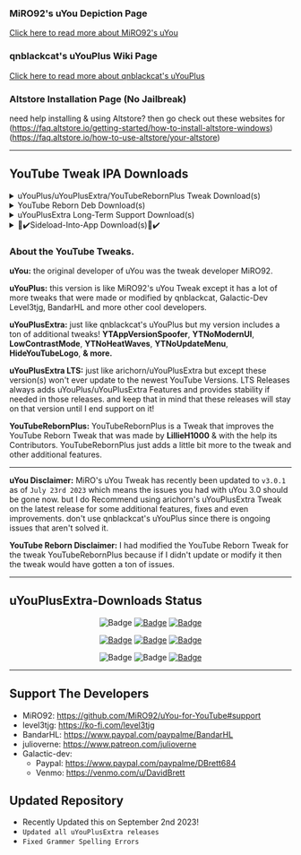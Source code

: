 ### MiRO92's uYou Depiction Page
[Click here to read more about MiRO92's uYou](https://miro92.com/repo/depictions/?p=com.miro.uyou)
### qnblackcat's uYouPlus Wiki Page
[Click here to read more about qnblackcat's uYouPlus](https://github.com/qnblackcat/uYouPlus/wiki)

### Altstore Installation Page (No Jailbreak)
need help installing & using Altstore? then go check out these websites for 
(https://faq.altstore.io/getting-started/how-to-install-altstore-windows)
(https://faq.altstore.io/how-to-use-altstore/your-altstore)

----------------------------------

## YouTube Tweak IPA Downloads
<details> 
  <summary>uYouPlus/uYouPlusExtra/YouTubeRebornPlus Tweak Download(s)</summary>
  
   | Download Link | App Name | App Version | Tweak Version | Release Name | Released By | File Type |
   |---------------|:--------:|:-----------:|:-------------:|:------------:|:-----------:|:---------:|
   | [Direct Download](https://miro92.com/repo/depictions/com.miro.uyou/iPA/YouTube_18.29.1_uYou_3.0.1.ipa) | YouTube | v18.29.1 | v3.0.1 | uYou | MiRO92 | IPA |

   | Download Link | App Name | App Version | Tweak Version | Release Name | Released By | File Type |
   |---------------|:--------:|:-----------:|:-------------:|:------------:|:-----------:|:---------:|
   | [Direct Download](https://github.com/qnblackcat/uYouPlus/releases/download/v18.14.1-3.0/uYouPlus_18.14.1_3.0.ipa) | YouTube | v18.14.1 | v3.0 | uYouPlus - Oudated ⚠️ | qnblackcat | IPA |

   | Download Link | App Name | App Version | Tweak Version | Release Name | Released By | File Type |
   |---------------|:--------:|:-----------:|:-------------:|:------------:|:-----------:|:---------:|
   | [Direct Download](https://github.com/arichorn/uYouPlusExtra/releases/download/v18.33.2-3.0.1/uYouPlusExtra_18.33.2_3.0.1.ipa) | YouTube | v18.33.2 | v3.0.1 | uYouPlusExtra | arichorn | IPA |

   | Download Link | App Name | App Version | Tweak Version | Release Name | Released By | File Type |
   |---------------|:--------:|:-----------:|:-------------:|:------------:|:-----------:|:---------:|
   | [Direct Download](https://github.com/arichorn/YouTubeRebornPlus/releases/download/v18.29.1-4.2.0/YouTubeRebornPlus_18.29.1_4.2.0.ipa) | YouTube | v18.29.1 | v4.2.0 | YouTubeRebornPlus | arichorn | IPA |
</details>

<details>
  <summary>YouTube Reborn Deb Download(s)</summary>
  
   | Download Link | App Name | Tweak Version | Release Name | Released By | File Type |
   |---------------|:--------:|:-------------:|:------------:|:-----------:|:---------:|
   | [Direct Download](https://dl.dropboxusercontent.com/s/8xv1vota8elfoml/YouTube.Reborn.v4.0.9.deb) | YouTube | v4.0.9 | YouTube Reborn | LillieH1000 | DEB |
   
   | Download Link | App Name | Tweak Version | Release Name | Released By | File Type |
   |---------------|:--------:|:-------------:|:------------:|:-----------:|:---------:|
   | There is no deb for this version yet. | YouTube | v4.2.0 | YouTube Reborn | LillieH1000 & arichorn | DEB |
</details>

<details>
  <summary>uYouPlusExtra Long-Term Support Download(s)</summary>

| Download Link | App Name | App Version | Tweak Version | Release Name | Released By | File Type | IPA Updated On | LTS Release Number |
|---------------|:--------:|:-----------:|:-------------:|:------------:|:-----------:|:---------:|:--------------:|:------------------:|
| [Direct Download](https://github.com/arichorn/uYouPlusExtra/releases/download/v18.14.1-3.0-F2/uYouPlusExtra_18.14.1_3.0_F2.ipa) | YouTube | v18.14.1 | v3.0 | uYouPlusExtra | arichorn | IPA | April 27th 2023 | LTS Release 2 |
  
| Download Link | App Name | App Version | Tweak Version | Release Name | Released By | File Type | IPA Updated On | LTS Release Number |
|---------------|:--------:|:-----------:|:-------------:|:------------:|:-----------:|:---------:|:--------------:|:------------------:|
| [Direct Download](https://github.com/arichorn/uYouPlusExtra/releases/download/v17.49.6-2.3.1-F4/uYouPlusExtra_17.49.6_2.3.1_F4.ipa) | YouTube | v17.49.6 | v2.3~1 | uYouPlusExtra | arichorn | IPA | February 28th 2023 | LTS Release 4 |
   
| Download Link | App Name | App Version | Tweak Version | Release Name | Released By | File Type | IPA Updated On | LTS Release Number |
|---------------|:--------:|:-----------:|:-------------:|:------------:|:-----------:|:---------:|:--------------:|:------------------:|
| [Direct Download](https://github.com/arichorn/uYouPlusExtra/releases/download/v16.42.3-2.1-F20/uYouPlusExtra_16.42.3_2.1_F20.ipa) | YouTube | v16.42.3 | v2.1 | uYouPlusExtra | arichorn | IPA | September 2nd 2023 | LTS Release 20 |
</details>

<details>
  <summary>📲✔️Sideload-Into-App Download(s)📲✔️</summary>

**Sideloading (No Jailbreak):** [Altstore Sideloading Guide](https://www.reddit.com/r/AltStore/comments/xlkapp/beginners_altstore_sideloading_guide)

   | Download Link | Tweak Version | App Version | Release Name | Released By | App Compatibility | Rootless | App Type |
   |---------------|:-------------:|:-----------:|:------------:|:-----------:|:-----------------:|:--------:|:--------:|
   | [Direct-App Download](https://tinyurl.com/4m2ntark) | v3.0.1 | v18.29.1 | uYou | MiRO92 | Non-Jailbroken 📲✅ | Supported | Altstore

   | Download Link | Tweak Version | App Version | Release Name | Released By | App Compatibility | Rootless | App Type |
   |---------------|:-------------:|:-----------:|:------------:|:-----------:|:-----------------:|:--------:|:--------:|
   | [Direct-App Download](https://tinyurl.com/yv6wrxjz) | v3.0 | v18.14.1 | uYouPlus - Outdated ⚠️ | qnblackcat | Non-Jailbroken 📲✅ | Not Supported | Altstore
  
   | Download Link | Tweak Version | App Version | Release Name | Released By | App Compatibility | Rootless | App Type |
   |---------------|:-------------:|:-----------:|:------------:|:-----------:|:-----------------:|:--------:|:--------:|
   | [Direct-App Download](https://tinyurl.com/264dckzf) | v3.0.1 | v18.33.2 | uYouPlusExtra | arichorn | Non-Jailbroken 📲✅ | Not Supported | Altstore
 
   | Download Link | Tweak Version | App Version | Release Name | Released By | App Compatibility | Rootless | App Type |
   |---------------|:-------------:|:-----------:|:------------:|:-----------:|:-----------------:|:--------:|:--------:|
   | [Direct-App Download](https://tinyurl.com/yc48323p) | v3.0 | v18.14.1 | uYouPlusExtra [LTS 2] | arichorn | Non-Jailbroken 📲✅ | Supported | Altstore
 
   | Download Link | Tweak Version | App Version | Release Name | Released By | App Compatibility | Rootless | App Type |
   |---------------|:-------------:|:-----------:|:------------:|:-----------:|:-----------------:|:--------:|:--------:|
   | [Direct-App Download](https://tinyurl.com/3f6r7nt5) | v2.3~1 | v17.49.6 | uYouPlusExtra [LTS 4] | arichorn | Non-Jailbroken 📲✅ | Not Supported | Altstore

   | Download Link | Tweak Version | App Version | Release Name | Released By | App Compatibility | Rootless | App Type |
   |---------------|:-------------:|:-----------:|:------------:|:-----------:|:-----------------:|:--------:|:--------:|
   | [Direct-App Download](https://tinyurl.com/npztp9jh) | v2.1 | v16.42.3 | uYouPlusExtra [LTS 20] | arichorn | Non-Jailbroken 📲✅ | Supported | Altstore
 
   | Download Link | Tweak Version | App Version | Release Name | Released By | App Compatibility | Rootless | App Type |
   |---------------|:-------------:|:-----------:|:------------:|:-----------:|:-----------------:|:--------:|:--------:|
   | [Direct-App Download](https://tinyurl.com/3dpmyynx) | v4.2.0 | v18.29.1 | YouTubeRebornPlus | arichorn | Non-Jailbroken 📲✅ | Supported | Altstore
</details>

### About the YouTube Tweaks.
**uYou:** the original developer of uYou was the tweak developer MiRO92.

**uYouPlus:** this version is like MiRO92's uYou Tweak except it has a lot of more tweaks that were made or modified by qnblackcat, Galactic-Dev Level3tjg, BandarHL and more other cool developers.

**uYouPlusExtra:** just like qnblackcat's uYouPlus but my version includes a ton of additional tweaks! **YTAppVersionSpoofer**, **YTNoModernUI**, **LowContrastMode**, **YTNoHeatWaves**, **YTNoUpdateMenu**, **HideYouTubeLogo**, **& more.**
  
**uYouPlusExtra LTS:** just like arichorn/uYouPlusExtra but except these version(s) won't ever update to the newest YouTube Versions. LTS Releases always adds uYouPlus/uYouPlusExtra Features and provides stability if needed in those releases. and keep that in mind that these releases will stay on that version until I end support on it!

**YouTubeRebornPlus:** YouTubeRebornPlus is a Tweak that improves the YouTube Reborn Tweak that was made by **LillieH1000** & with the help its Contributors. YouTubeRebornPlus just adds a little bit more to the tweak and other additional features.

----------------------------------

**uYou Disclaimer:** MiRO's uYou Tweak has recently been updated to `v3.0.1` as of `July 23rd 2023` which means the issues you had with uYou 3.0 should be gone now. but I do Recommend using arichorn's uYouPlusExtra Tweak on the latest release for some additional features, fixes and even improvements. don't use qnblackcat's uYouPlus since there is ongoing issues that aren't solved it.

**YouTube Reborn Disclaimer:** I had modified the YouTube Reborn Tweak for the tweak YouTubeRebornPlus because if I didn't update or modify it then the tweak would have gotten a ton of issues.

----------------------------------
## uYouPlusExtra-Downloads Status

<p align="center">
    <img src="https://img.shields.io/badge/Platform-iOS%20%7C%20iPadOS%2014.0%2B-yellow" alt="Badge"/>
    <a href="https://github.com/arichorn/uYouPlus-Downloads/wiki/FAQ"><img src="https://img.shields.io/badge/Question%3F-FAQ-yellow" alt="Badge"></img></a>
    <a href="https://github.com/arichorn/uYouPlus-Downloads/wiki/FAQ"><img src="https://custom-icon-badges.demolab.com/badge/translate-blue.svg?logo=translate&logoColor=white" alt="Badge"></img></a>
    

    
</p>

<p align="center">
    <a href="https://github.com/arichorn/uYouPlus-Downloads/releases/latest"><img src="https://img.shields.io/github/downloads/arichorn/uYouPlus/total?label=Download" alt="Badge"></img></a>
    <a href="https://github.com/arichorn/uYouPlus-Downloads/commit"><img src="https://custom-icon-badges.demolab.com/github/last-commit/arichorn/uYouPlus-Downloads?logo=history&logoColor=white&label=Last commit" alt="Badge"></img></a>
    <a href="https://github.com/arichorn/uYouPlus-Downloads/issues"><img src="https://custom-icon-badges.demolab.com/github/issues-raw/arichorn/uYouPlus-Downloads?logo=issue-opened&label=Issues" alt="Badge"></img></a>

</p>

<p align="center">
   <img src="https://img.shields.io/github/stars/arichorn/uYouPlus-Downloads?style=social" alt="Badge"/>
   <img src="https://img.shields.io/github/forks/arichorn/uYouPlus-Downloads?style=social" alt="Badge"/>
   <a href="https://github.com/arichorn/uYouPlus-Downloads#support-the-developers"><img src="https://img.shields.io/badge/-Support-lightgrey?style=social&logo=paypal" alt="Badge"></img></a>
</p>

----------------------------------

## Support The Developers
- MiRO92: https://github.com/MiRO92/uYou-for-YouTube#support
- level3tjg: https://ko-fi.com/level3tjg
- BandarHL: https://www.paypal.com/paypalme/BandarHL
- julioverne: https://www.patreon.com/julioverne
- Galactic-dev:
  - Paypal: https://www.paypal.com/paypalme/DBrett684
  - Venmo: https://venmo.com/u/DavidBrett

## Updated Repository
- Recently Updated this on September 2nd 2023!
- `Updated all uYouPlusExtra releases`
- `Fixed Grammer Spelling Errors`
